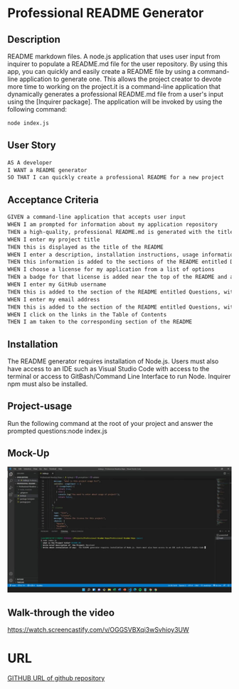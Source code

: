 #  Professional README Generator

## Description
README markdown files. A node.js application that uses user input from inquirer to populate a README.md file for the user repository. By using this app, you can quickly and easily create a README file by using a command-line application to generate one. This allows the project creator to devote more time to working on the project.it is a command-line application that dynamically generates a professional README.md file from a user's input using the [Inquirer package].
The application will be invoked by using the following command:

```bash
node index.js
```
##  User Story

```md
AS A developer
I WANT a README generator
SO THAT I can quickly create a professional README for a new project
```
## Acceptance Criteria

```md
GIVEN a command-line application that accepts user input
WHEN I am prompted for information about my application repository
THEN a high-quality, professional README.md is generated with the title of my project and sections entitled Description, Table of Contents, Installation, Usage, License, Contributing, Tests, and Questions
WHEN I enter my project title
THEN this is displayed as the title of the README
WHEN I enter a description, installation instructions, usage information, contribution guidelines, and test instructions
THEN this information is added to the sections of the README entitled Description, Installation, Usage, Contributing, and Tests
WHEN I choose a license for my application from a list of options
THEN a badge for that license is added near the top of the README and a notice is added to the section of the README entitled License that explains which license the application is covered under
WHEN I enter my GitHub username
THEN this is added to the section of the README entitled Questions, with a link to my GitHub profile
WHEN I enter my email address
THEN this is added to the section of the README entitled Questions, with instructions on how to reach me with additional questions
WHEN I click on the links in the Table of Contents
THEN I am taken to the corresponding section of the README
```
## Installation
The README generator requires installation of Node.js. Users must also have access to an IDE such as Visual Studio Code with access to the terminal or access to GitBash/Command Line Interface to run Node. Inquirer npm must also be installed.

## Project-usage
Run the following command at the root of your project and answer the prompted questions:node index.js

## Mock-Up
![screenshot of readme-generator](./final_62195ea1dfc22b00ca3f1fa4_977901%20(1)_Moment.jpg)

## Walk-through the video
https://watch.screencastify.com/v/OGGSVBXqi3wSvhioy3UW

# URL
[GITHUB URL of github repository](https://github.com/PROGRAMER122223/Professional-Readme-Repo)